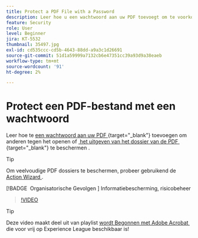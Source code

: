 ```yaml
---
title: Protect a PDF File with a Password
description: Leer hoe u een wachtwoord aan uw PDF toevoegt om te voorkomen dat anderen het bestand openen of bewerken
feature: Security
role: User
level: Beginner
jira: KT-5532
thumbnail: 35497.jpg
exl-id: cd535ccc-cd5b-4643-88dd-a9a3c1d26691
source-git-commit: 51d1a59999a7132cb6e47351cc39a93d9a38eaeb
workflow-type: tm+mt
source-wordcount: '91'
ht-degree: 2%

---
```


# Protect een PDF-bestand met een wachtwoord

Leer hoe te [&#x200B; een wachtwoord aan uw PDF &#x200B;](https://www.adobe.com/nl/acrobat/online/password-protect-pdf.html){target="_blank"}  toevoegen om anderen tegen het openen of [&#x200B; het uitgeven van het dossier van de PDF &#x200B;](https://www.adobe.com/nl/acrobat/online/pdf-editor.html){target="_blank"} te beschermen .

>[!TIP]
>
>Om veelvoudige PDF dossiers te beschermen, probeer gebruikend de [&#x200B; Action Wizard &#x200B;](../advanced-tasks/action.md).

[!BADGE &#x200B; Organisatorische Gevolgen &#x200B;]
Informatiebescherming, risicobeheer

>[!VIDEO](https://video.tv.adobe.com/v/35497?quality=12&learn=on&hidetitle=true)

>[!TIP]
>
>Deze video maakt deel uit van playlist [&#x200B; wordt Begonnen met Adobe Acrobat &#x200B;](https://experienceleague.adobe.com/nl/playlists/acrobat-get-started-business-users) die voor vrij op Experience League beschikbaar is!